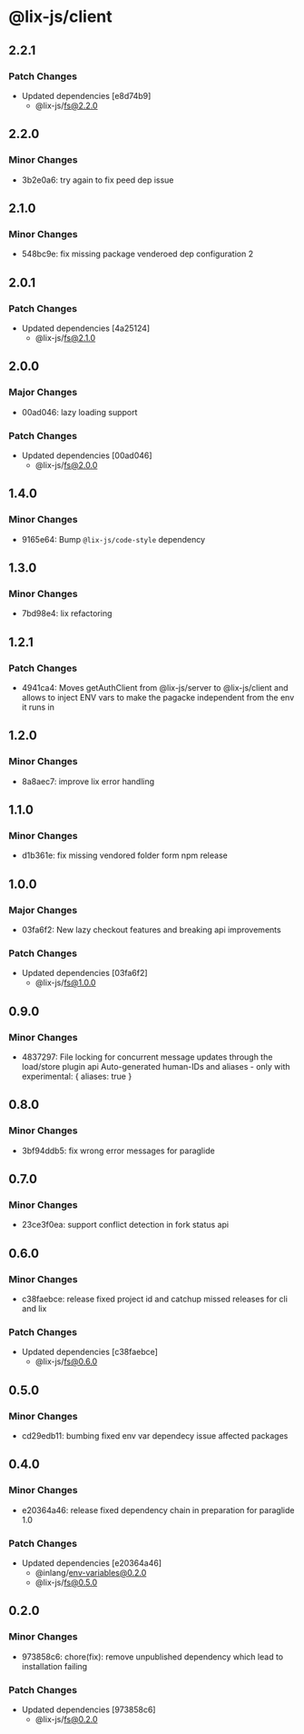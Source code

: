 # @lix-js/client

## 2.2.1

### Patch Changes

- Updated dependencies [e8d74b9]
  - @lix-js/fs@2.2.0

## 2.2.0

### Minor Changes

- 3b2e0a6: try again to fix peed dep issue

## 2.1.0

### Minor Changes

- 548bc9e: fix missing package venderoed dep configuration 2

## 2.0.1

### Patch Changes

- Updated dependencies [4a25124]
  - @lix-js/fs@2.1.0

## 2.0.0

### Major Changes

- 00ad046: lazy loading support

### Patch Changes

- Updated dependencies [00ad046]
  - @lix-js/fs@2.0.0

## 1.4.0

### Minor Changes

- 9165e64: Bump `@lix-js/code-style` dependency

## 1.3.0

### Minor Changes

- 7bd98e4: lix refactoring

## 1.2.1

### Patch Changes

- 4941ca4: Moves getAuthClient from @lix-js/server to @lix-js/client and allows to inject ENV vars to make the pagacke independent from the env it runs in

## 1.2.0

### Minor Changes

- 8a8aec7: improve lix error handling

## 1.1.0

### Minor Changes

- d1b361e: fix missing vendored folder form npm release

## 1.0.0

### Major Changes

- 03fa6f2: New lazy checkout features and breaking api improvements

### Patch Changes

- Updated dependencies [03fa6f2]
  - @lix-js/fs@1.0.0

## 0.9.0

### Minor Changes

- 4837297: File locking for concurrent message updates through the load/store plugin api
  Auto-generated human-IDs and aliases - only with experimental: { aliases: true }

## 0.8.0

### Minor Changes

- 3bf94ddb5: fix wrong error messages for paraglide

## 0.7.0

### Minor Changes

- 23ce3f0ea: support conflict detection in fork status api

## 0.6.0

### Minor Changes

- c38faebce: release fixed project id and catchup missed releases for cli and lix

### Patch Changes

- Updated dependencies [c38faebce]
  - @lix-js/fs@0.6.0

## 0.5.0

### Minor Changes

- cd29edb11: bumbing fixed env var dependecy issue affected packages

## 0.4.0

### Minor Changes

- e20364a46: release fixed dependency chain in preparation for paraglide 1.0

### Patch Changes

- Updated dependencies [e20364a46]
  - @inlang/env-variables@0.2.0
  - @lix-js/fs@0.5.0

## 0.2.0

### Minor Changes

- 973858c6: chore(fix): remove unpublished dependency which lead to installation failing

### Patch Changes

- Updated dependencies [973858c6]
  - @lix-js/fs@0.2.0
